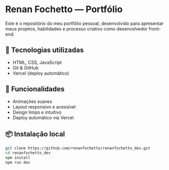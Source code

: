 # Renan Fochetto — Portfólio

Este é o repositório do meu portfólio pessoal, desenvolvido para apresentar meus projetos, habilidades e processo criativo como desenvolvedor front-end.

## 🚀 Tecnologias utilizadas

- HTML, CSS, JavaScript
- Git & GitHub
- Vercel (deploy automático)

## 🎨 Funcionalidades

- Animações suaves
- Layout responsivo e acessível
- Design limpo e intuitivo
- Deploy automático via Vercel

## 📦 Instalação local

```bash
git clone https://github.com/renanfochetto/renanfochetto_dev.git
cd renanfochetto_dev
npm install
npm run dev
